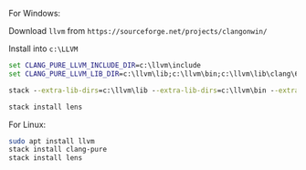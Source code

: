 For Windows:

Download `llvm` from `https://sourceforge.net/projects/clangonwin/`

Install into `c:\LLVM`

```cmd
set CLANG_PURE_LLVM_INCLUDE_DIR=c:\llvm\include
set CLANG_PURE_LLVM_LIB_DIR=c:\llvm\lib;c:\llvm\bin;c:\llvm\lib\clang\6.0.0\lib\windows

stack --extra-lib-dirs=c:\llvm\lib --extra-lib-dirs=c:\llvm\bin --extra-lib-dirs=c:\llvm\lib\clang\6.0.0\lib\windows --extra-include-dirs=c:\llvm\include install clang-pure

stack install lens
```

For Linux:

```bash
sudo apt install llvm
stack install clang-pure
stack install lens
```
